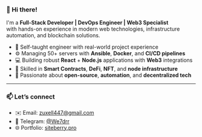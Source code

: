 ### 👋 Hi there!

I'm a **Full-Stack Developer | DevOps Engineer | Web3 Specialist**  
with hands-on experience in modern web technologies, infrastructure automation, and blockchain solutions.

- 🧠 Self-taught engineer with real-world project experience  
- ⚙️ Managing 50+ servers with **Ansible**, **Docker**, and **CI/CD pipelines**  
- 💻 Building robust **React** + **Node.js** applications with **Web3** integrations  
- 🔗 Skilled in **Smart Contracts**, **DeFi**, **NFT**, and **node infrastructure**  
- 🚀 Passionate about **open-source**, **automation**, and **decentralized tech**

---

### 📫 Let’s connect

- ✉️ Email: [zuxell447@gmail.com](mailto:zuxell447@gmail.com)  
- 💬 Telegram: [@We7drr](https://t.me/We7drr)  
- 🌐 Portfolio: [siteberry.pro](https://siteberry.pro)
